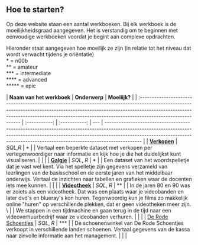 ## Hoe te starten?

Op deze website staan een aantal werkboeken. Bij elk werkboek is de moeilijkheidsgraad aangegeven. Het is verstandig om te beginnen met eenvoudige werkboeken voordat je begint aan complexe opdrachten.

Hieronder staat aangegeven hoe moeilijk ze zijn (in relatie tot het niveau dat wordt verwacht tijdens je oriëntatie)  
 \* = n00b  
 \*\* = amateur  
 \*\*\* = intermediate  
 \*\*\*\* = advanced  
 \*\*\*\*\* = epic

| **Naam van het werkboek**                                                                                                                                                                                                                                               | **Onderwerp** | **Moeilijk?** |
| :---------------------------------------------------------------------------------------------------------------------------------------------------------------------------------------------------------------------------------------------------------------------- | :-----------: | :-----------: | --- | --------------------------------------------------------------------------------------------------------------------------------------------------------------------------------------------------------------------------------------------------------- |
| [**Verkopen**](/oefening/verkopen-visualiseren.md)                                                                                                                                                                                                                      |   _SQL_,_R_   |      \*       |
| Vertaal een beperkte dataset met verkopen per vertegenwoordiger naar informatie en kijk hoe je die het duidelijkst kunt visualiseren.                                                                                                                                   |               |               |
| [**Galgje**](/oefening/galgje.md)                                                                                                                                                                                                                                       |  _SQL_, _R_   |      \*       |
| Een dataset van het woordspelletje dat je vast wel kent. Via het spelletje zijn gegevens verzameld van leerlingen van de basisschool en de eerste jaren van het middelbaar onderwijs. Vertaal de inzichten naar tabellen en grafieken waar de docenten iets mee kunnen. |               |               |
| [**Videotheek**](/oefening/videotheek.md)                                                                                                                                                                                                                               |  _SQL_, _R_   |     \*\*      |     | In de jaren 80 en 90 was er zoiets als een videotheek. Dat was een plaats waar je videobanden en later dvd's en blueray's kon huren. Tegenwoordig kun je films zo makkelijk online "huren" op verschillende plekken, dat er geen videotheken meer zijn. \ |
| We stappen in een tijdmachine en gaan terug in de tijd naar een videoverhuurbedrijf waar ze videobanden verhuren.                                                                                                                                                       |               |               |
| [De Rode Schoentjes](/oefening/de-rode-schoentjes.md)                                                                                                                                                                                                                   |  _SQL_, _R_   |    \*\*\*     |
| De schoenenwinkel van De Rode Schoentjes verkoopt in verschillende landen schoenen. Vertaal gegevens van de kassa naar zinvolle informatie aan het management.                                                                                                          |               |               |
